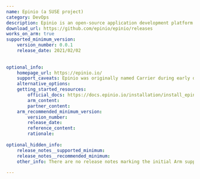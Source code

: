 ```yaml
---
name: Epinio (a SUSE project)
category: DevOps
description: Epinio is an open-source application development platform from SUSE that runs on Kubernetes, enabling developers to deploy applications from source code to a live URL in one step, without requiring Kubernetes expertise.
download_url: https://github.com/epinio/epinio/releases
works_on_arm: true
supported_minimum_version:
    version_number: 0.0.1
    release_date: 2021/02/02
 
 
optional_info:
    homepage_url: https://epinio.io/
    support_caveats: Epinio was originally named Carrier during early development, so some legacy references or documentation may still use the former name.
    alternative_options:
    getting_started_resources:
        official_docs: https://docs.epinio.io/installation/install_epinio
        arm_content:
        partner_content:
    arm_recommended_minimum_version:
        version_number:
        release_date:
        reference_content:
        rationale:
 
optional_hidden_info:
    release_notes__supported_minimum:
    release_notes__recommended_minimum:
    other_info: There are no release notes marking the initial Arm support. The first GitHub release, v0.0.1, includes Linux/Arm64 artifacts.
 
---
```


